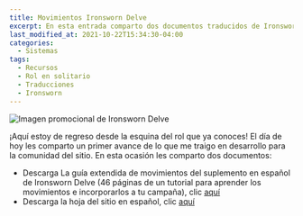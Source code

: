 ```yaml
---
title: Movimientos Ironsworn Delve
excerpt: En esta entrada comparto dos documentos traducidos de Ironsworn Delve, el primero de ellos son los movimientos explicados y la hoja de sitio.
last_modified_at: 2021-10-22T15:34:30-04:00
categories:
  - Sistemas
tags:
  - Recursos
  - Rol en solitario
  - Traducciones
  - Ironsworn
---
```


![Imagen promocional de Ironsworn Delve](https://laesquinadelrol.files.wordpress.com/2022/01/ironsworn-en-espanol-1.jpg)

¡Aquí estoy de regreso desde la esquina del rol que ya conoces! El día de hoy les comparto un primer avance de lo que me traigo en desarrollo para la comunidad del sitio. En esta ocasión les comparto dos documentos:

- Descarga La guía extendida de movimientos del suplemento en español de Ironsworn Delve (46 páginas de un tutorial para aprender los movimientos e incorporarlos a tu campaña), clic [aquí](https://laesquinadelrol.files.wordpress.com/2022/01/guia-de-movimientos-ext_delve_es.pdf)
- Descarga la hoja del sitio en español, clic [aquí](https://laesquinadelrol.files.wordpress.com/2022/01/ironsworn-delve-hoja-del-sitio.pdf)

<script type='text/javascript' src='https://storage.ko-fi.com/cdn/widget/Widget_2.js'></script><script type='text/javascript'>kofiwidget2.init('Invítame un café', '#29abe0', 'X8X035NUM');kofiwidget2.draw();</script>
